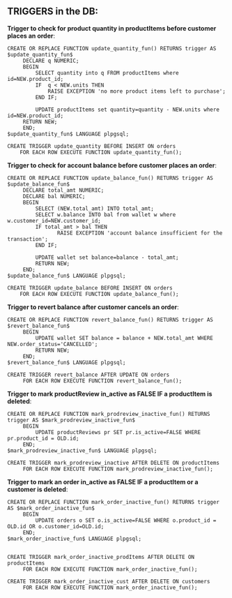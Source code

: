 ## TRIGGERS in the DB:

**Trigger to check for product quantity in productItems before customer places an order**:

```
CREATE OR REPLACE FUNCTION update_quantity_fun() RETURNS trigger AS $update_quantity_fun$
     DECLARE q NUMERIC;
     BEGIN
         SELECT quantity into q FROM productItems where id=NEW.product_id;
         IF  q < NEW.units THEN
             RAISE EXCEPTION 'no more product items left to purchase';
         END IF;

     	 UPDATE productItems set quantity=quantity - NEW.units where id=NEW.product_id;
	 RETURN NEW;
     END;
$update_quantity_fun$ LANGUAGE plpgsql;

CREATE TRIGGER update_quantity BEFORE INSERT ON orders
    FOR EACH ROW EXECUTE FUNCTION update_quantity_fun();
```

**Trigger to check for account balance before customer places an order**:

```
CREATE OR REPLACE FUNCTION update_balance_fun() RETURNS trigger AS $update_balance_fun$
     DECLARE total_amt NUMERIC;
     DECLARE bal NUMERIC;
     BEGIN
         SELECT (NEW.total_amt) INTO total_amt;
         SELECT w.balance INTO bal from wallet w where w.customer_id=NEW.customer_id;
         IF total_amt > bal THEN
                RAISE EXCEPTION 'account balance insufficient for the transaction';
         END IF;
       
         UPDATE wallet set balance=balance - total_amt;
         RETURN NEW; 
     END;
$update_balance_fun$ LANGUAGE plpgsql;

CREATE TRIGGER update_balance BEFORE INSERT ON orders
    FOR EACH ROW EXECUTE FUNCTION update_balance_fun();
```

**Trigger to revert balance after customer cancels an order**:

```
CREATE OR REPLACE FUNCTION revert_balance_fun() RETURNS trigger AS $revert_balance_fun$
     BEGIN
         UPDATE wallet SET balance = balance + NEW.total_amt WHERE NEW.order_status='CANCELLED';
         RETURN NEW;
     END;
$revert_balance_fun$ LANGUAGE plpgsql;

CREATE TRIGGER revert_balance AFTER UPDATE ON orders
     FOR EACH ROW EXECUTE FUNCTION revert_balance_fun();
```

**Trigger to mark productReview in_active as FALSE IF a productItem is deleted**:

```
CREATE OR REPLACE FUNCTION mark_prodreview_inactive_fun() RETURNS trigger AS $mark_prodreview_inactive_fun$
     BEGIN
         UPDATE productReviews pr SET pr.is_active=FALSE WHERE pr.product_id = OLD.id;
     END;
$mark_prodreview_inactive_fun$ LANGUAGE plpgsql;

CREATE TRIGGER mark_prodreview_inactive AFTER DELETE ON productItems
     FOR EACH ROW EXECUTE FUNCTION mark_prodreview_inactive_fun();
```

**Trigger to mark an order in_active as FALSE IF a productItem or a customer is deleted**:

```
CREATE OR REPLACE FUNCTION mark_order_inactive_fun() RETURNS trigger AS $mark_order_inactive_fun$
     BEGIN
         UPDATE orders o SET o.is_active=FALSE WHERE o.product_id = OLD.id OR o.customer_id=OLD.id;
     END;
$mark_order_inactive_fun$ LANGUAGE plpgsql;


CREATE TRIGGER mark_order_inactive_prodItems AFTER DELETE ON productItems
     FOR EACH ROW EXECUTE FUNCTION mark_order_inactive_fun();

CREATE TRIGGER mark_order_inactive_cust AFTER DELETE ON customers
     FOR EACH ROW EXECUTE FUNCTION mark_order_inactive_fun();
```